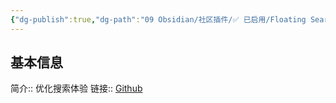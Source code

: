 ```yaml
---
{"dg-publish":true,"dg-path":"09 Obsidian/社区插件/✅ 已启用/Floating Search.md","permalink":"/09 Obsidian/社区插件/✅ 已启用/Floating Search/","created":"2025-07-31","updated":"2025-07-31"}
---
```



## 基本信息

简介:: 优化搜索体验
链接:: [Github](https://github.com/Quorafind/Obsidian-Float-Search)